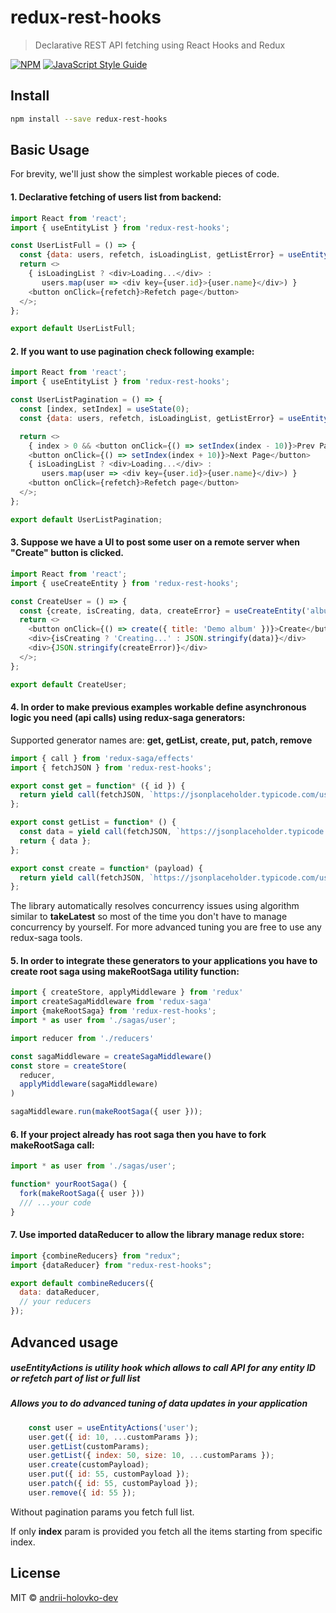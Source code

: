 # redux-rest-hooks

> Declarative REST API fetching using React Hooks and Redux

[![NPM](https://img.shields.io/npm/v/redux-rest-hooks.svg)](https://www.npmjs.com/package/redux-rest-hooks) [![JavaScript Style Guide](https://img.shields.io/badge/code_style-standard-brightgreen.svg)](https://standardjs.com)

## Install

```bash
npm install --save redux-rest-hooks
```

## Basic Usage

For brevity, we'll just show the simplest workable pieces of code.

#### 1. Declarative fetching of users list from backend:
```javascript
import React from 'react';
import { useEntityList } from 'redux-rest-hooks';

const UserListFull = () => {
  const {data: users, refetch, isLoadingList, getListError} = useEntityList('user');
  return <>
    { isLoadingList ? <div>Loading...</div> :
       users.map(user => <div key={user.id}>{user.name}</div>) }
    <button onClick={refetch}>Refetch page</button>
  </>;
};

export default UserListFull;
```

#### 2. If you want to use pagination check following example:

```javascript
import React from 'react';
import { useEntityList } from 'redux-rest-hooks';

const UserListPagination = () => {
  const [index, setIndex] = useState(0);
  const {data: users, refetch, isLoadingList, getListError} = useEntityList('user', { index, size: 10 });

  return <>
    { index > 0 && <button onClick={() => setIndex(index - 10)}>Prev Page</button> }
    <button onClick={() => setIndex(index + 10)}>Next Page</button>
    { isLoadingList ? <div>Loading...</div> :
       users.map(user => <div key={user.id}>{user.name}</div>) }
    <button onClick={refetch}>Refetch page</button>
  </>;
};

export default UserListPagination;
```

#### 3. Suppose we have a UI to post some user on a remote server when "Create" button is clicked.

```javascript
import React from 'react';
import { useCreateEntity } from 'redux-rest-hooks';

const CreateUser = () => {
  const {create, isCreating, data, createError} = useCreateEntity('album');
  return <>
    <button onClick={() => create({ title: 'Demo album' })}>Create</button>
    <div>{isCreating ? 'Creating...' : JSON.stringify(data)}</div>
    <div>{JSON.stringify(createError)}</div>
  </>;
};

export default CreateUser;
```

#### 4. In order to make previous examples workable define asynchronous logic you need (api calls) using redux-saga generators:
Supported generator names are: **get, getList, create, put, patch, remove**

```javascript
import { call } from 'redux-saga/effects'
import { fetchJSON } from 'redux-rest-hooks';

export const get = function* ({ id }) {
  return yield call(fetchJSON, `https://jsonplaceholder.typicode.com/users/${id}`);
};

export const getList = function* () {
  const data = yield call(fetchJSON, `https://jsonplaceholder.typicode.com/users`);
  return { data };
};

export const create = function* (payload) {
  return yield call(fetchJSON, `https://jsonplaceholder.typicode.com/users/`, { method: 'POST', body: payload });
};
```

The library automatically resolves concurrency issues using algorithm similar to **takeLatest** so most of the time you don't have to manage concurrency by yourself. For more advanced tuning you are free to use any redux-saga tools.


#### 5. In order to integrate these generators to your applications you have to create root saga using makeRootSaga utility function:
```javascript
import { createStore, applyMiddleware } from 'redux'
import createSagaMiddleware from 'redux-saga'
import {makeRootSaga} from 'redux-rest-hooks';
import * as user from './sagas/user';

import reducer from './reducers'

const sagaMiddleware = createSagaMiddleware()
const store = createStore(
  reducer,
  applyMiddleware(sagaMiddleware)
)

sagaMiddleware.run(makeRootSaga({ user }));
``` 

#### 6. If your project already has root saga then you have to fork makeRootSaga call:
```javascript
import * as user from './sagas/user';

function* yourRootSaga() {
  fork(makeRootSaga({ user }))
  /// ...your code
}
```

#### 7. Use imported dataReducer to allow the library manage redux store:
```javascript
import {combineReducers} from "redux";
import {dataReducer} from "redux-rest-hooks";

export default combineReducers({
  data: dataReducer,
  // your reducers
});
```

## Advanced usage

##### useEntityActions is utility hook which allows to call API for any entity ID or refetch part of list or full list
##### Allows you to do advanced tuning of data updates in your application

```javascript
    const user = useEntityActions('user');
    user.get({ id: 10, ...customParams });
    user.getList(customParams);
    user.getList({ index: 50, size: 10, ...customParams });
    user.create(customPayload);
    user.put({ id: 55, customPayload });
    user.patch({ id: 55, customPayload });
    user.remove({ id: 55 });
```

Without pagination params you fetch full list.

If only **index** param is provided you fetch all the items starting from specific index.

## License

MIT © [andrii-holovko-dev](https://github.com/andrii-holovko-dev)
